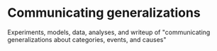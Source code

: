 # Communicating generalizations

Experiments, models, data, analyses, and writeup of "communicating generalizations about categories, events, and causes"
